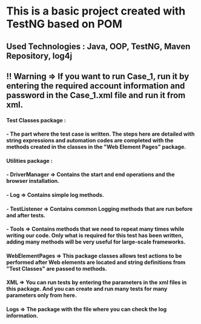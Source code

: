 
#       This is a basic project created with TestNG based on POM
##      Used Technologies : Java, OOP, TestNG, Maven Repository, log4j  
##      !! Warning => If you want to run Case_1, run it by entering the required account information and password in the Case_1.xml file and run it from xml.

####    Test Classes package :
####  - The part where the test case is written. The steps here are detailed with string expressions and automation codes are completed with the methods created in the classes in the "Web Element Pages" package.

####    Utilities package :
#### -  DriverManager => Contains the start and end operations and the browser installation.

#### -  Log           => Contains simple log methods.

#### -  TestListener  => Contains common Logging methods that are run before and after tests.
#### -  Tools         => Contains methods that we need to repeat many times while writing our code. Only what is required for this test has been written, adding many methods will be very useful for large-scale frameworks.


####    WebElementPages => This package classes allows test actions to be performed after Web elements are located and string definitions from "Test Classes" are passed to methods.

####    XML            => You can run tests by entering the parameters in the xml files in this package. And you can create and run many tests for many parameters only from here. 
####    Logs           => The package with the file where you can check the log information.